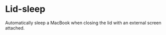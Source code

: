 Lid-sleep
=========

Automatically sleep a MacBook when closing the lid with an external screen attached.